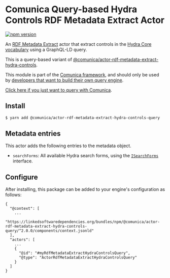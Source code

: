 # Comunica Query-based Hydra Controls RDF Metadata Extract Actor

[![npm version](https://badge.fury.io/js/%40comunica%2Factor-rdf-metadata-extract-hydra-controls-query.svg)](https://www.npmjs.com/package/@comunica/actor-rdf-metadata-extract-hydra-controls-query)

An [RDF Metadata Extract](https://github.com/comunica/comunica/tree/master/packages/bus-rdf-metadata-extract) actor that
extract controls in the [Hydra Core vocabulary](https://www.hydra-cg.com/spec/latest/core/)
using a GraphQL-LD query.

This is a query-based variant of [@comunica/actor-rdf-metadata-extract-hydra-controls](https://github.com/comunica/comunica/tree/master/packages/actor-rdf-metadata-extract-hydra-controls).

This module is part of the [Comunica framework](https://github.com/comunica/comunica),
and should only be used by [developers that want to build their own query engine](https://comunica.dev/docs/modify/).

[Click here if you just want to query with Comunica](https://comunica.dev/docs/query/).

## Install

```bash
$ yarn add @comunica/actor-rdf-metadata-extract-hydra-controls-query
```

## Metadata entries

This actor adds the following entries to the metadata object.

* `searchForms`: All available Hydra search forms, using the [`ISearchForms`](https://comunica.github.io/comunica/interfaces/actor_rdf_metadata_extract_hydra_controls.isearchforms.html) interface.

## Configure

After installing, this package can be added to your engine's configuration as follows:
```text
{
  "@context": [
    ...
    "https://linkedsoftwaredependencies.org/bundles/npm/@comunica/actor-rdf-metadata-extract-hydra-controls-query/^2.0.0/components/context.jsonld"  
  ],
  "actors": [
    ...
    {
      "@id": "#myRdfMetadataExtractHydraControlsQuery",
      "@type": "ActorRdfMetadataExtractHydraControlsQuery"
    }
  ]
}
```
